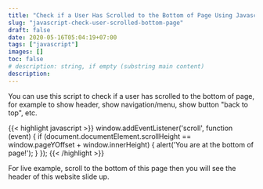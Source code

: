 ```yaml
---
title: "Check if a User Has Scrolled to the Bottom of Page Using Javascript"
slug: "javascript-check-user-scrolled-bottom-page"
draft: false
date: 2020-05-16T05:04:19+07:00
tags: ["javascript"]
images: []
toc: false
# description: string, if empty (substring main content)
description:
---
```

You can use this script to check if a user has scrolled to the bottom of page, for example to show header, show navigation/menu, show button "back to top", etc.

{{< highlight javascript >}}
window.addEventListener('scroll', function (event) {
  if (document.documentElement.scrollHeight == window.pageYOffset + window.innerHeight)  {
    alert('You are at the bottom of page!');
  }
});
{{< /highlight >}} 

For live example, scroll to the bottom of this page then you will see the header of this website slide up.
